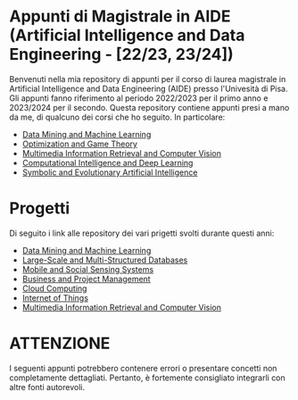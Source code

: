 # Appunti di Magistrale in AIDE (Artificial Intelligence and Data Engineering - [22/23, 23/24])

Benvenuti nella mia repository di appunti per il corso di laurea magistrale in Artificial Intelligence and Data Engineering (AIDE) presso l'Univesità di Pisa. 
Gli appunti fanno riferimento al periodo 2022/2023 per il primo anno e 2023/2024 per il secondo.
Questa repository contiene appunti presi a mano da me, di qualcuno dei corsi che ho seguito. In particolare:

- <a href="https://github.com/gabrielemarino-gm/Appunti-AIDE-unipi/tree/main/Data%20Mining%20and%20Machine%20Learning">Data Mining and Machine Learning </a>
- <a href="https://github.com/gabrielemarino-gm/Appunti-AIDE-unipi/tree/main/Optimization%20and%20Game%20Theory">Optimization and Game Theory</a>
- <a href="https://github.com/gabrielemarino-gm/Appunti-AIDE-unipi/tree/main/Multimedia%20Information%20Retrieval%20and%20Computer%20Vision">Multimedia Information Retrieval and Computer Vision</a>
- <a href="https://github.com/gabrielemarino-gm/Appunti-AIDE-unipi/tree/main/Computational%20Intelligence%20and%20Deep%20Learning">Computational Intelligence and Deep Learning</a>
- <a href="https://github.com/gabrielemarino-gm/Appunti-AIDE-unipi/tree/main/Symbolic%20and%20Evolutionary%20Artificial%20Intelligence">Symbolic and Evolutionary Artificial Intelligence</a>

# Progetti
Di seguito i link alle repository dei vari prigetti svolti durante questi anni:
-  <a href="https://github.com/gabrielemarino-gm/StellarClassificator">Data Mining and Machine Learning </a>
-  <a href="https://github.com/gabrielemarino-gm/Neo4Food"> Large-Scale and Multi-Structured Databases </a>
-  <a href="https://github.com/gabrielemarino-gm/Emotion-Tracker"> Mobile and Social Sensing Systems </a>
-  <a href="https://github.com/gabrielemarino-gm/Business-ProjectManagement-project"> Business and Project Management </a>
-  <a href="https://github.com/gabrielemarino-gm/Hadoop-BloomFilter"> Cloud Computing </a>
-  <a href="https://github.com/gabrielemarino-gm/IOT-F1-Temperature-Tyres"> Internet of Things </a>
-  <a href="https://github.com/gabrielemarino-gm/Search-Engine-MIRCV"> Multimedia Information Retrieval and Computer Vision </a>

# ATTENZIONE
I seguenti appunti potrebbero contenere errori o presentare concetti non completamente dettagliati. Pertanto, è fortemente consigliato integrarli con altre fonti autorevoli.
